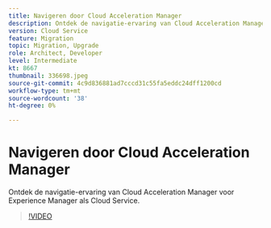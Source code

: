 ```yaml
---
title: Navigeren door Cloud Acceleration Manager
description: Ontdek de navigatie-ervaring van Cloud Acceleration Manager voor Experience Manager als Cloud Service.
version: Cloud Service
feature: Migration
topic: Migration, Upgrade
role: Architect, Developer
level: Intermediate
kt: 8667
thumbnail: 336698.jpeg
source-git-commit: 4c9d836881ad7cccd31c55fa5eddc24dff1200cd
workflow-type: tm+mt
source-wordcount: '38'
ht-degree: 0%

---
```



# Navigeren door Cloud Acceleration Manager

Ontdek de navigatie-ervaring van Cloud Acceleration Manager voor Experience Manager als Cloud Service.

>[!VIDEO](https://video.tv.adobe.com/v/336698/?quality=12&learn=on)
